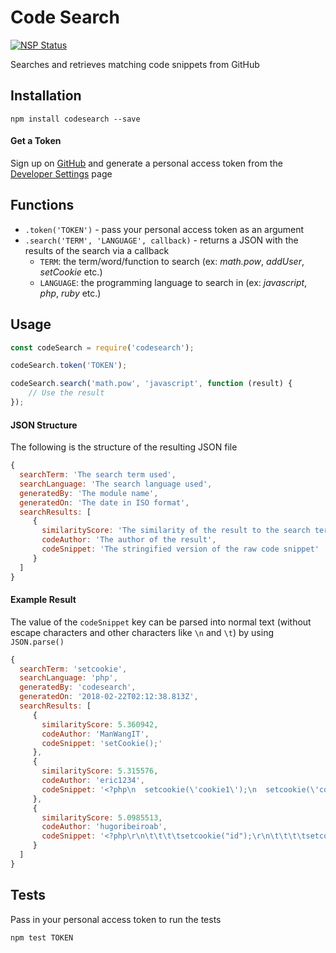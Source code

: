 # Code Search
[![NSP Status](https://nodesecurity.io/orgs/perera-io/projects/72d6f381-993c-469e-b77c-e8858eb774c2/badge)](https://nodesecurity.io/orgs/perera-io/projects/72d6f381-993c-469e-b77c-e8858eb774c2)

Searches and retrieves matching code snippets from GitHub

## Installation

  `npm install codesearch --save`

#### Get a Token
Sign up on [GitHub](https://github.com) and generate a personal access token from the [Developer Settings](https://github.com/settings/developers) page

## Functions

* `.token('TOKEN')` - pass your personal access token as an argument
* `.search('TERM', 'LANGUAGE', callback)` - returns a JSON with the results of the search via a callback
    * `TERM`: the term/word/function to search (ex: _math.pow_, _addUser_, _setCookie_ etc.)
    * `LANGUAGE`: the programming language to search in (ex: _javascript_, _php_, _ruby_ etc.)

## Usage

```javascript
const codeSearch = require('codesearch');

codeSearch.token('TOKEN');

codeSearch.search('math.pow', 'javascript', function (result) {
    // Use the result
});

```

#### JSON Structure
The following is the structure of the resulting JSON file
```javascript
{ 
  searchTerm: 'The search term used',
  searchLanguage: 'The search language used',
  generatedBy: 'The module name',
  generatedOn: 'The date in ISO format',
  searchResults: [ 
     { 
       similarityScore: 'The similarity of the result to the search term',
       codeAuthor: 'The author of the result',
       codeSnippet: 'The stringified version of the raw code snippet'
     }
  ] 
}
```

#### Example Result
The value of the `codeSnippet` key can be parsed into normal text (without escape characters and other characters like `\n` and `\t`) by using `JSON.parse()`
```javascript
{ 
  searchTerm: 'setcookie',
  searchLanguage: 'php',
  generatedBy: 'codesearch',
  generatedOn: '2018-02-22T02:12:38.813Z',
  searchResults: [ 
     { 
       similarityScore: 5.360942,
       codeAuthor: 'ManWangIT',
       codeSnippet: 'setCookie();' 
     },
     { 
       similarityScore: 5.315576,
       codeAuthor: 'eric1234',
       codeSnippet: '<?php\n  setcookie(\'cookie1\');\n  setcookie(\'cookie2\');\n?>\n' 
     },
     { 
       similarityScore: 5.0985513,
       codeAuthor: 'hugoribeiroab',
       codeSnippet: '<?php\r\n\t\t\t\tsetcookie("id");\r\n\t\t\t\tsetcookie("nome");\r\n\t\t\t\tsetcookie("sobrenome");\r\n\t\t\t\tsetcookie("ag");\r\n\t\t\t\tsetcookie("conta");\r\n\t\t\t\tsetcookie("ativo");\r\n\t\t\t\tsetcookie("agenciamoeda");\r\n\t\t\t\tsetcookie("agencianome");\r\n\t\t\t\theader("location: ./");\r\n?>' 
     }
  ] 
}
```

## Tests
Pass in your personal access token to run the tests

`npm test TOKEN`
